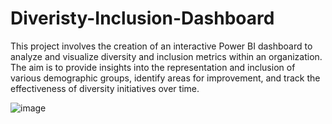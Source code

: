 # Diveristy-Inclusion-Dashboard
This project involves the creation of an interactive Power BI dashboard to analyze and visualize diversity and inclusion metrics within an organization. The aim is to provide insights into the representation and inclusion of various demographic groups, identify areas for improvement, and track the effectiveness of diversity initiatives over time.

![image](https://github.com/user-attachments/assets/82aa3dc5-a066-44e0-84d8-aac1bae9af06)


